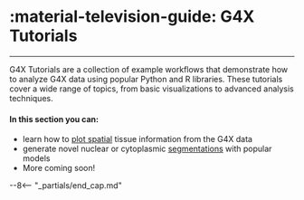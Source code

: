 # :material-television-guide: G4X Tutorials
---

G4X Tutorials are a collection of example workflows that demonstrate how to analyze G4X data using popular Python and R libraries. These tutorials cover a wide range of topics, from basic visualizations to advanced analysis techniques.

#### In this section you can:

+ learn how to [plot spatial](./plot_spatial.md) tissue information from the G4X data
+ generate novel nuclear or cytoplasmic [segmentations](./segment_data.md) with popular models
+ More coming soon!


--8<-- "_partials/end_cap.md"
